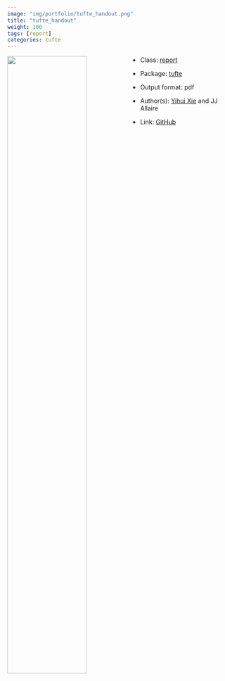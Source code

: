 ```yaml
---
image: "img/portfolio/tufte_handout.png"
title: "tufte_handout"
weight: 100
tags: [report]
categories: tufte
---
```




<!--more-->

<a href="../../img/portfolio/tufte_handout.png"><img class = "jf-image-shadow" src="../../img/portfolio/tufte_handout.png" style="display: block; margin: auto;" width="60%"  align="left"></a>

- Class: [report](../../tags/report)
- Package: [tufte](tufte)
- Output format: pdf

- Author(s): [Yihui Xie](https://yihui.org/) and JJ Allaire
- Link: [GitHub](https://github.com/rstudio/tufte)


